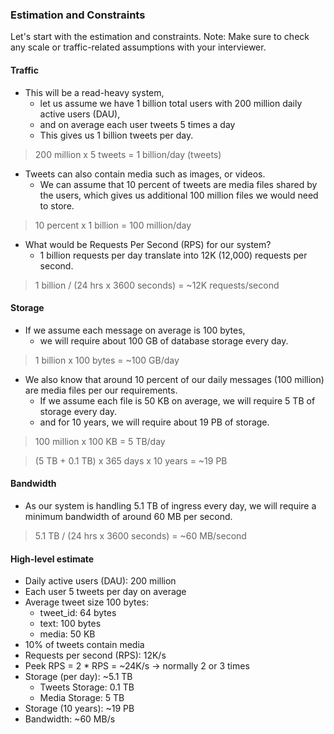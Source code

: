 
### Estimation and Constraints

Let's start with the estimation and constraints.
Note: Make sure to check any scale or traffic-related assumptions with your interviewer.

#### Traffic
- This will be a read-heavy system,
	- let us assume we have 1 billion total users with 200 million daily active users (DAU),
	- and on average each user tweets 5 times a day
	- This gives us 1 billion tweets per day.

>200 million x 5 tweets = 1 billion/day (tweets)

- Tweets can also contain media such as images, or videos.
	- We can assume that 10 percent of tweets are media files shared by the users, which gives us additional 100 million files we would need to store.

>10 percent x 1 billion = 100 million/day

- What would be Requests Per Second (RPS) for our system?
	- 1 billion requests per day translate into 12K (12,000) requests per second.

>1 billion / (24 hrs x 3600 seconds) = ~12K requests/second


#### Storage
- If we assume each message on average is 100 bytes,
	- we will require about 100 GB of database storage every day.

>1 billion x 100 bytes = ~100 GB/day

- We also know that around 10 percent of our daily messages (100 million) are media files per our requirements.
	- If we assume each file is 50 KB on average, we will require 5 TB of storage every day.
	- and for 10 years, we will require about 19 PB of storage.

>100 million x 100 KB = 5 TB/day

>(5 TB + 0.1 TB) x 365 days x 10 years = ~19 PB


#### Bandwidth
- As our system is handling 5.1 TB of ingress every day, we will require a minimum bandwidth of around 60 MB per second.

>5.1 TB / (24 hrs x 3600 seconds) = ~60 MB/second


#### High-level estimate
- Daily active users (DAU): 200 million
- Each user 5 tweets per day on average
- Average tweet size 100 bytes:
	- tweet_id: 64 bytes
	- text: 100 bytes
	- media: 50 KB
- 10% of tweets contain media
- Requests per second (RPS): 12K/s
- Peek RPS = 2 * RPS = ~24K/s -> normally 2 or 3 times
- Storage (per day): ~5.1 TB
	- Tweets Storage: 0.1 TB
	- Media Storage: 5 TB
- Storage (10 years): ~19 PB
- Bandwidth: ~60 MB/s